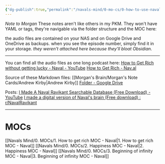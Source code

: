 ```yaml
---
{"dg-publish":true,"permalink":"/navals-mind/0-mo-cs/0-how-to-use-naval-s-mind/"}
---
```


*Note to Morgan*
These notes aren't like others in my PKM. 
They won't have YAML or tags, they're navigable via the folder structure and the MOC here: 

the audio files are contained on your NAS and on Google Drive and OneDrive as backups. 
when you see the episode number, simply find it in your storage. 
*they weren't attached here because they'll bloat Obsidian.*

---

You can find all the audio files as one long podcast here: 
[How to Get Rich without getting lucky - Naval - YouTube](https://youtu.be/1-TZqOsVCNM)
[How to Get Rich - Nav.al](https://nav.al/rich)

Source of these Markdown files: 
[[Morgan's Brain/Morgan's Note Cards/Andrew Kirby\|Andrew Kirby]]
[Folder - Google Drive](https://drive.google.com/drive/folders/1EZiUhASpNQBYka3Z8NNkBzYnrb7TCfmG)

Posts:
[I Made A Naval Ravikant Searchable Database (Free Download) - YouTube](https://www.youtube.com/watch?v=47aC_Kx-iEU)
[I made a digital version of Naval's brain (Free download) : r/NavalRavikant](https://www.reddit.com/r/NavalRavikant/comments/oza0bl/i_made_a_digital_version_of_navals_brain_free/) 

---
# MOCs
[[Navals Mind/0. MOCs/1. How to get rich MOC - Naval\|1. How to get rich MOC - Naval]]
[[Navals Mind/0. MOCs/2. Happiness MOC - Naval\|2. Happiness MOC - Naval]]
[[Navals Mind/0. MOCs/3. Beginning of infinity MOC - Naval\|3. Beginning of infinity MOC - Naval]]

